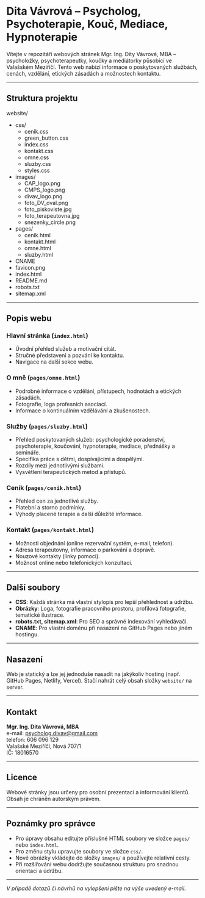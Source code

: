 # Dita Vávrová – Psycholog, Psychoterapie, Kouč, Mediace, Hypnoterapie

Vítejte v repozitáři webových stránek Mgr. Ing. Dity Vávrové, MBA – psycholožky, psychoterapeutky, koučky a mediátorky působící ve Valašském Meziříčí. Tento web nabízí informace o poskytovaných službách, cenách, vzdělání, etických zásadách a možnostech kontaktu.

---

## Struktura projektu

website/
- css/
    - cenik.css
    - green_button.css
    - index.css
    - kontakt.css
    - omne.css
    - sluzby.css
    - styles.css
- images/
    - CAP_logo.png
    - CMPS_logo.png
    - divav_logo.png
    - foto_DV_oval.png
    - foto_piskoviste.jpg
    - foto_terapeutovna.jpg
    - snezenky_circle.png
- pages/
    - cenik.html
    - kontakt.html
    - omne.html
    - sluzby.html
- CNAME
- favicon.png
- index.html
- README.md
- robots.txt
- sitemap.xml

---

## Popis webu

### Hlavní stránka (`index.html`)
- Úvodní přehled služeb a motivační citát.
- Stručné představení a pozvání ke kontaktu.
- Navigace na další sekce webu.

### O mně (`pages/omne.html`)
- Podrobné informace o vzdělání, přístupech, hodnotách a etických zásadách.
- Fotografie, loga profesních asociací.
- Informace o kontinuálním vzdělávání a zkušenostech.

### Služby (`pages/sluzby.html`)
- Přehled poskytovaných služeb: psychologické poradenství, psychoterapie, koučování, hypnoterapie, mediace, přednášky a semináře.
- Specifika práce s dětmi, dospívajícími a dospělými.
- Rozdíly mezi jednotlivými službami.
- Vysvětlení terapeutických metod a přístupů.

### Ceník (`pages/cenik.html`)
- Přehled cen za jednotlivé služby.
- Platební a storno podmínky.
- Výhody placené terapie a další důležité informace.

### Kontakt (`pages/kontakt.html`)
- Možnosti objednání (online rezervační systém, e-mail, telefon).
- Adresa terapeutovny, informace o parkování a dopravě.
- Nouzové kontakty (linky pomoci).
- Možnost online nebo telefonických konzultací.

---

## Další soubory

- **CSS**: Každá stránka má vlastní stylopis pro lepší přehlednost a údržbu.
- **Obrázky**: Loga, fotografie pracovního prostoru, profilová fotografie, tematické ilustrace.
- **robots.txt, sitemap.xml**: Pro SEO a správné indexování vyhledávači.
- **CNAME**: Pro vlastní doménu při nasazení na GitHub Pages nebo jiném hostingu.

---

## Nasazení

Web je statický a lze jej jednoduše nasadit na jakýkoliv hosting (např. GitHub Pages, Netlify, Vercel). Stačí nahrát celý obsah složky `website/` na server.

---

## Kontakt

**Mgr. Ing. Dita Vávrová, MBA**  
e-mail: psycholog.divav@gmail.com  
telefon: 606 096 129  
Valašské Meziříčí, Nová 707/1  
IČ: 18016570

---

## Licence

Webové stránky jsou určeny pro osobní prezentaci a informování klientů. Obsah je chráněn autorským právem.

---

## Poznámky pro správce

- Pro úpravy obsahu editujte příslušné HTML soubory ve složce `pages/` nebo `index.html`.
- Pro změnu stylu upravujte soubory ve složce `css/`.
- Nové obrázky vkládejte do složky `images/` a používejte relativní cesty.
- Při rozšiřování webu dodržujte současnou strukturu pro snadnou orientaci a údržbu.

---

*V případě dotazů či návrhů na vylepšení pište na výše uvedený e-mail.*